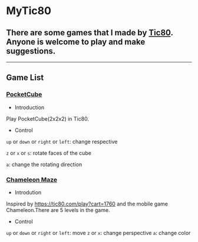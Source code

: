 # MyTic80
There are some games that I made by [Tic80](https://tic80.com). Anyone is welcome to play and make suggestions.
---
---
## Game List
### [PocketCube](https://tic80.com/play?cart=1741)
* Introduction

Play PocketCube(2x2x2) in Tic80.
* Control


`up` or `down` or `right` or `left`: change respective

`z` or `x` or `s`: rotate faces of the cube

`a`: change the rotating direction
### [Chameleon Maze](https://tic80.com/play?cart=2027)
* Introdution

Inspired by https://tic80.com/play?cart=1760 and the mobile game Chameleon.There are 5 levels in the game.

* Control

`up` or `down` or `right` or `left`: move
`z` or `x`: change perspective
`a`: change color
